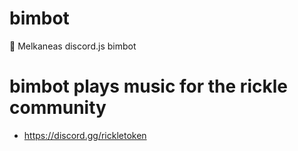 # bimbot
:cucumber: Melkaneas discord.js bimbot
# bimbot plays music for the rickle community
- https://discord.gg/rickletoken

